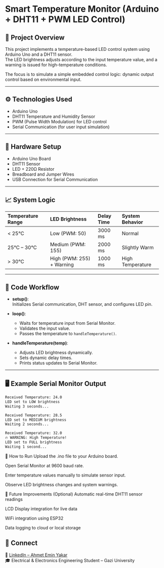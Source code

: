 # Smart Temperature Monitor (Arduino + DHT11 + PWM LED Control)

## 📜 Project Overview

This project implements a temperature-based LED control system using Arduino Uno and a DHT11 sensor.  
The LED brightness adjusts according to the input temperature value, and a warning is issued for high-temperature conditions.

The focus is to simulate a simple embedded control logic: dynamic output control based on environmental input.

---

## ⚙️ Technologies Used

- Arduino Uno
- DHT11 Temperature and Humidity Sensor
- PWM (Pulse Width Modulation) for LED control
- Serial Communication (for user input simulation)

---

## 🔧 Hardware Setup

- Arduino Uno Board
- DHT11 Sensor
- LED + 220Ω Resistor
- Breadboard and Jumper Wires
- USB Connection for Serial Communication

---

## 📈 System Logic

| Temperature Range | LED Brightness | Delay Time | System Behavior |
|:------------------|:---------------|:-----------|:----------------|
| < 25°C | Low (PWM: 50) | 3000 ms | Normal |
| 25°C – 30°C | Medium (PWM: 155) | 2000 ms | Slightly Warm |
| > 30°C | High (PWM: 255) + Warning | 1000 ms | High Temperature |

---

## 🧠 Code Workflow

- **setup()**:  
  Initializes Serial communication, DHT sensor, and configures LED pin.

- **loop()**:  
  - Waits for temperature input from Serial Monitor.  
  - Validates the input value.  
  - Passes the temperature to `handleTemperature()`.

- **handleTemperature(temp)**:  
  - Adjusts LED brightness dynamically.  
  - Sets dynamic delay times.  
  - Prints status updates to Serial Monitor.

---

## 🖥️ Example Serial Monitor Output

 ```bash
Received Temperature: 24.0
LED set to LOW brightness
Waiting 3 seconds...

Received Temperature: 28.5
LED set to MEDIUM brightness
Waiting 2 seconds...

Received Temperature: 32.0
🔥 WARNING: High Temperature!
LED set to FULL brightness
Waiting 1 second...

``` 

🚀 How to Run
Upload the .ino file to your Arduino board.

Open Serial Monitor at 9600 baud rate.

Enter temperature values manually to simulate sensor input.

Observe LED brightness changes and system warnings.


📌 Future Improvements (Optional)
Automatic real-time DHT11 sensor readings

LCD Display integration for live data

WiFi integration using ESP32

Data logging to cloud or local storage

## 🔗 Connect
📌 [LinkedIn – Ahmet Emin Yakar](https://www.linkedin.com/in/ahmet-emin-yakar-bbb6732a6)  
🎓 Electrical & Electronics Engineering Student – Gazi University  

